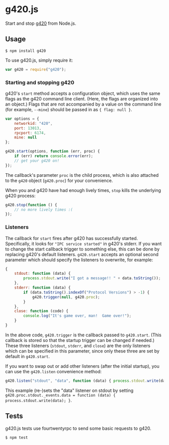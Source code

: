 g420.js
=======
Start and stop [g420](https://github.com/420integrated/go-420coin) from Node.js.

Usage
-----

```
$ npm install g420
```
To use g420.js, simply require it:
```javascript
var g420 = require("g420");
```

### Starting and stopping g420

g420's `start` method accepts a configuration object, which uses the same flags as the g420 command line client.  (Here, the flags are organized into an object.)  Flags that are not accompanied by a value on the command line (for example, `--mine`) should be passed in as `{ flag: null }`.
```javascript
var options = {
    networkid: "420",
    port: 13013,
    rpcport: 6174,
    mine: null
};

g420.start(options, function (err, proc) {
    if (err) return console.error(err);
    // get your g420 on!
});
```
The callback's parameter `proc` is the child process, which is also attached to the `g420` object (`g420.proc`) for your convenience.

When you and g420 have had enough lively times, `stop` kills the underlying g420 process:
```javascript
g420.stop(function () {
    // no more lively times :( 
});
```

### Listeners

The callback for `start` fires after g420 has successfully started.  Specifically, it looks for `"IPC service started"` in g420's stderr.  If you want to change the start callback trigger to something else, this can be done by replacing g420's default listeners.  `g420.start` accepts an optional second parameter which should specify the listeners to overwrite, for example:
```javascript
{
    stdout: function (data) {
        process.stdout.write("I got a message!! " + data.toString());
    },
    stderr: function (data) {
        if (data.toString().indexOf("Protocol Versions") > -1) {
            g420.trigger(null, g420.proc);
        }
    },
    close: function (code) {
        console.log("It's game over, man!  Game over!");
    }
}
```
In the above code, `g420.trigger` is the callback passed to `g420.start`.  (This callback is stored so that the startup trigger can be changed if needed.)  These three listeners (`stdout`, `stderr`, and `close`) are the only listeners which can be specified in this parameter, since only these three are set by default in `g420.start`.

If you want to swap out or add other listeners (after the initial startup), you can use the `g420.listen` convenience method:
```javascript
g420.listen("stdout", "data", function (data) { process.stdout.write(data); });
```
This example (re-)sets the "data" listener on stdout by setting `g420.proc.stdout._events.data = function (data) { process.stdout.write(data); }`.

Tests
-----

g420.js tests use fourtwentyrpc to send some basic requests to g420.
```
$ npm test
```
